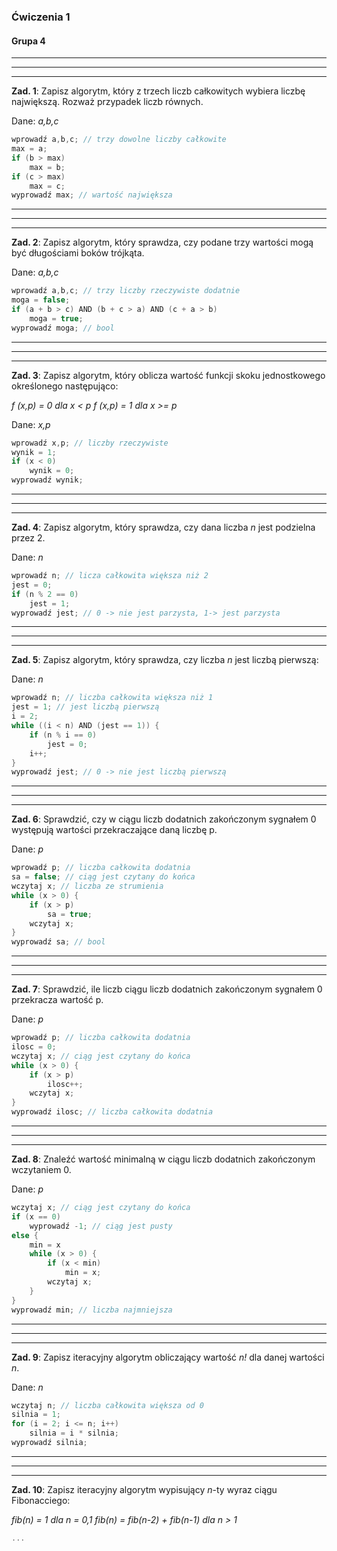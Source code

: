 ﻿### Ćwiczenia 1
#### Grupa 4
___
___
___
**Zad. 1**: Zapisz algorytm, który z trzech liczb całkowitych wybiera liczbę największą. Rozważ przypadek liczb równych.

Dane: *a,b,c*
	
```c++
wprowadź a,b,c; // trzy dowolne liczby całkowite
max = a;
if (b > max) 
	max = b;
if (c > max) 
	max = c;
wyprowadź max; // wartość największa
```
___
___
___
**Zad. 2**: Zapisz algorytm, który sprawdza, czy podane trzy wartości mogą być długościami boków trójkąta.

Dane: *a,b,c*
	
```c++
wprowadź a,b,c; // trzy liczby rzeczywiste dodatnie
moga = false;
if (a + b > c) AND (b + c > a) AND (c + a > b)
	moga = true;
wyprowadź moga; // bool
```
___
___
___
**Zad. 3**: Zapisz algorytm, który oblicza wartość funkcji skoku jednostkowego określonego następująco:

*f (x,p) = 0 dla x < p*
*f (x,p) = 1 dla x >= p*

Dane: *x,p*
	
```c++
wprowadź x,p; // liczby rzeczywiste
wynik = 1;
if (x < 0)
	wynik = 0;
wyprowadź wynik;
```
___
___
___
**Zad. 4**: Zapisz algorytm, który sprawdza, czy dana liczba *n* jest podzielna przez 2.

Dane: *n*
	
```c++
wprowadź n; // licza całkowita większa niż 2
jest = 0;
if (n % 2 == 0)
	jest = 1;
wyprowadź jest; // 0 -> nie jest parzysta, 1-> jest parzysta
```
___
___
___
**Zad. 5**: Zapisz algorytm, który sprawdza, czy liczba *n* jest liczbą pierwszą:

Dane: *n*
	
```c++
wprowadź n; // liczba całkowita większa niż 1
jest = 1; // jest liczbą pierwszą
i = 2;
while ((i < n) AND (jest == 1)) {
	if (n % i == 0)
		jest = 0;
	i++;
}
wyprowadź jest; // 0 -> nie jest liczbą pierwszą
```
___
___
___
**Zad. 6**: Sprawdzić, czy w ciągu liczb dodatnich zakończonym sygnałem 0 występują wartości przekraczające daną liczbę p.

Dane: *p*
	
```c++
wprowadź p; // liczba całkowita dodatnia
sa = false; // ciąg jest czytany do końca
wczytaj x; // liczba ze strumienia
while (x > 0) {
	if (x > p)
		sa = true;
	wczytaj x;
}
wyprowadź sa; // bool
```
___
___
___
**Zad. 7**: Sprawdzić, ile liczb ciągu liczb dodatnich zakończonym sygnałem 0 przekracza wartość p.

Dane: *p*
	
```c++
wprowadź p; // liczba całkowita dodatnia
ilosc = 0;
wczytaj x; // ciąg jest czytany do końca
while (x > 0) {
	if (x > p)
		ilosc++;
	wczytaj x;
}
wyprowadź ilosc; // liczba całkowita dodatnia
```
___
___
___
**Zad. 8**: Znaleźć wartość minimalną w ciągu liczb dodatnich zakończonym wczytaniem 0.

Dane: *p*
	
```c++
wczytaj x; // ciąg jest czytany do końca
if (x == 0)
	wyprowadź -1; // ciąg jest pusty
else {
	min = x
	while (x > 0) {
		if (x < min)
			min = x;
		wczytaj x;
	}
}
wyprowadź min; // liczba najmniejsza
```
___
___
___
**Zad. 9**: Zapisz iteracyjny algorytm obliczający wartość *n!* dla danej wartości *n*.

Dane: *n*
	
```c++
wczytaj n; // liczba całkowita większa od 0
silnia = 1;
for (i = 2; i <= n; i++)
	silnia = i * silnia;
wyprowadź silnia; 
```
___
___
___
**Zad. 10**: Zapisz iteracyjny algorytm wypisujący *n*-ty wyraz ciągu Fibonacciego:

*fib(n) = 1 dla n = 0,1*
*fib(n) = fib(n-2) + fib(n-1) dla n > 1*
	
```c++
...
```